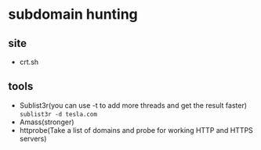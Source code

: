 # subdomain hunting

## site

- crt.sh

## tools

- Sublist3r(you can use -t to add more threads and get the result faster)
`sublist3r -d tesla.com`
- Amass(stronger)
- httprobe(Take a list of domains and probe for working HTTP and HTTPS servers)
